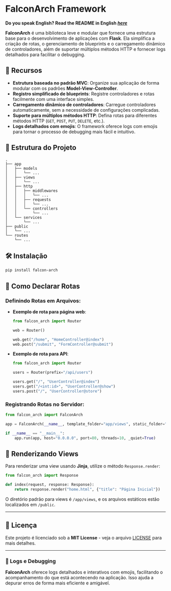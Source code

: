 # FalconArch Framework

**Do you speak English? Read the README in English _[here](https://github.com/celiovmjr/falcon-arch/blob/main/README_en.md)_**

**FalconArch** é uma biblioteca leve e modular que fornece uma estrutura base para o desenvolvimento de aplicações com **Flask**. Ela simplifica a criação de rotas, o gerenciamento de blueprints e o carregamento dinâmico de controladores, além de suportar múltiplos métodos HTTP e fornecer logs detalhados para facilitar o debugging.

## 🚀 Recursos

- **Estrutura baseada no padrão MVC**: Organize sua aplicação de forma modular com os padrões **Model-View-Controller**.
- **Registro simplificado de blueprints**: Registre controladores e rotas facilmente com uma interface simples.
- **Carregamento dinâmico de controladores**: Carregue controladores automaticamente, sem a necessidade de configurações complicadas.
- **Suporte para múltiplos métodos HTTP**: Defina rotas para diferentes métodos HTTP (`GET`, `POST`, `PUT`, `DELETE`, etc.).
- **Logs detalhados com emojis**: O framework oferece logs com emojis para tornar o processo de debugging mais fácil e intuitivo.

## 📂 Estrutura do Projeto

```
.
├── app
│   ├── models
│   │   └── ...
│   ├── views
│   │   └── ...
│   ├── http
│   │   ├── middlewares
│   │   │   └── ...
│   │   ├── requests
│   │   │   └── ...
│   │   └── controllers
│   │       └── ...
│   └── services
│       └── ...
├── public
│   └── ...
└── routes
    └── ...
```

## 🛠 Instalação

```bash
pip install falcon-arch
```

## 🎨 Como Declarar Rotas

### **Definindo Rotas em Arquivos**:

- **Exemplo de rota para página web**:

   ```python
   from falcon_arch import Router

   web = Router()

   web.get("/home", "HomeController@index")
   web.post("/submit", "FormController@submit")
   ```

- **Exemplo de rota para API**:

   ```python
   from falcon_arch import Router

   users = Router(prefix="/api/users")

   users.get("/", "UserController@index")
   users.get("/<int:id>", "UserController@show")
   users.post("/", "UserController@store")
   ```

### **Registrando Rotas no Servidor**:

```python
from falcon_arch import FalconArch

app = FalconArch(__name__, template_folder="app/views", static_folder="public")

if __name__ == "__main__":
    app.run(app, host="0.0.0.0", port=80, threads=10, _quiet=True)
```

## 📜 Renderizando Views

Para renderizar uma view usando **Jinja**, utilize o método `Response.render`:

```python
from falcon_arch import Response

def index(request, response: Response):
    return response.render("home.html", {"title": "Página Inicial"})
```

O diretório padrão para views é `/app/views`, e os arquivos estáticos estão localizados em `/public`.

---

## 📜 Licença

Este projeto é licenciado sob a **MIT License** - veja o arquivo [LICENSE](LICENSE) para mais detalhes.

---

### 🔧 Logs e Debugging

**FalconArch** oferece logs detalhados e interativos com emojis, facilitando o acompanhamento do que está acontecendo na aplicação. Isso ajuda a depurar erros de forma mais eficiente e amigável.